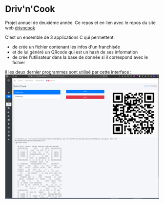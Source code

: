 # Driv'n'Cook

Projet annuel de deuxième année.
Ce repos et en lien avec le repos du site web [drivncook](https://github.com/MaaximeLH/drivncook)

C'est un ensemble de 3 applications C qui permettent:
- de crée un fichier contenant les infos d'un franchisée 
- et de lui généré un QRcode qui est un hash de ses information
- de crée l'utilisateur dans la base de donnée si il correspond avec le fichier

il les deux dernier programmes sont utilisé par cette interface : 
![franchisee/add](drivncook-add-franchisee.png)
